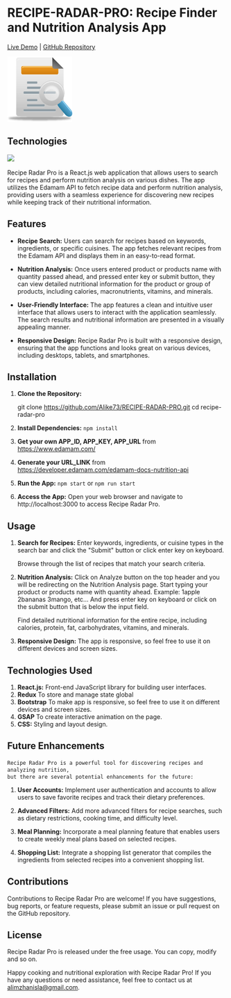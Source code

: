 # RECIPE-RADAR-PRO: Recipe Finder and Nutrition Analysis App

[Live Demo](https://www.reciperadarpro.com) | [GitHub Repository](https://github.com/Alike73/RECIPE-RADAR-PRO)


<img src="./src/Assets/Images/analysisIcon.png" alt="Recipe Radar Pro Logo" width="150">

## Technologies
<img src="https://img.shields.io/badge/react-DAD4B5?style=for-the-badge&logo=react&logoColor=4D2DB7"/>


Recipe Radar Pro is a React.js web application that allows users to search for recipes and perform nutrition analysis on various dishes. The app utilizes the Edamam API to fetch recipe data and perform nutrition analysis, providing users with a seamless experience for discovering new recipes while keeping track of their nutritional information.

## Features

- **Recipe Search:** Users can search for recipes based on keywords, ingredients, or specific cuisines. The app fetches relevant recipes from the Edamam API and displays them in an easy-to-read format.

- **Nutrition Analysis:** Once users entered product or products name with quantity passed ahead, and pressed enter key or submit button, they can view detailed nutritional information for the product or group of products, including calories, macronutrients, vitamins, and minerals.

- **User-Friendly Interface:** The app features a clean and intuitive user interface that allows users to interact with the application seamlessly. The search results and nutritional information are presented in a visually appealing manner.

- **Responsive Design:** Recipe Radar Pro is built with a responsive design, ensuring that the app functions and looks great on various devices, including desktops, tablets, and smartphones.

## Installation

1. **Clone the Repository:**
   
   git clone https://github.com/Alike73/RECIPE-RADAR-PRO.git
   cd recipe-radar-pro

2. **Install Dependencies:**
`npm install`

3. **Get your own APP_ID, APP_KEY, APP_URL**
  from https://www.edamam.com/

4. **Generate your URL_LINK**
  from https://developer.edamam.com/edamam-docs-nutrition-api

5. **Run the App:**
  `npm start` or `npm run start`

6. **Access the App:**
   Open your web browser and navigate to http://localhost:3000 to access Recipe Radar Pro.

## Usage

1. **Search for Recipes:**
   Enter keywords, ingredients, or cuisine types in the search bar and click the "Submit" button or click enter key on keyboard.

   Browse through the list of recipes that match your search criteria.

2. **Nutrition Analysis:**
   Click on Analyze button on the top header and you will be redirecting on the Nutrition Analysis page.
   Start typing your product or products name with quantity ahead.
   Example: 1apple 2bananas 3mango, etc...
   And press enter key on keyboard or click on the submit button that is below the input field.

   Find detailed nutritional information for the entire recipe, 
   including calories, protein, fat, carbohydrates, vitamins, and minerals.

3. **Responsive Design:**
    The app is responsive, so feel free to use it on different devices and screen sizes.


## Technologies Used

1. **React.js:**
    Front-end JavaScript library for building user interfaces.
2. **Redux**
    To store and manage state global
3. **Bootstrap**
    To make app is responsive, so feel free to use it on different devices and screen sizes.
4. **GSAP**
    To create interactive animation on the page.
5. **CSS:**
    Styling and layout design.

## Future Enhancements

    Recipe Radar Pro is a powerful tool for discovering recipes and analyzing nutrition, 
    but there are several potential enhancements for the future:

1. **User Accounts:**
    Implement user authentication and accounts to allow users to save favorite recipes and track their dietary preferences.

2. **Advanced Filters:**
    Add more advanced filters for recipe searches, such as dietary restrictions, cooking time, and difficulty level.

3. **Meal Planning:**
    Incorporate a meal planning feature that enables users to create weekly meal plans based on selected recipes.

4. **Shopping List:**
    Integrate a shopping list generator that compiles the ingredients from selected recipes into a convenient shopping list.

## Contributions
   Contributions to Recipe Radar Pro are welcome! If you have suggestions, bug reports, or feature requests, 
   please submit an issue or pull request on the GitHub repository.

## License
  Recipe Radar Pro is released under the free usage.
  You can copy, modify and so on.

  Happy cooking and nutritional exploration with Recipe Radar Pro! 
  If you have any questions or need assistance, 
  feel free to contact us at [alimzhanisla@gmail.com](mailto:alimzhanisla@gmail.com).



